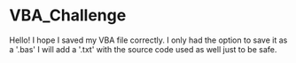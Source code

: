 # VBA_Challenge

Hello! I hope I saved my VBA file correctly. I only had the option to save it as a '.bas' I will add a '.txt' with the source code used as well just to be safe. 
